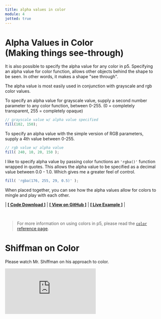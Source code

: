 ```yaml
---
title: alpha values in color
module: 4
jotted: true
---
```


# Alpha Values in Color<br />(Making things see-through)

It is also possible to specify the alpha value for any color in p5. Specifying an alpha value for color function, allows other objects behind the shape to be seen. In other words, it makes a shape "see through".

The alpha value is most easily used in conjunction with grayscale and rgb color values.

To specify an alpha value for grayscale value, supply a second number parameter to any color function, between 0-255. (0 = completely transparent, 255 = completely opaque)

```js
// grayscale value w/ alpha value specified
fill(102, 150);
```

To specify an alpha value with the simple version of RGB parameters, supply a 4th value between 0-255.

```js
// rgb value w/ alpha value
fill( 240, 10, 20, 150 );
```

I like to specify alpha value by passing color functions an `'rgba()'` function wrapped in quotes. This allows the alpha value to be specified as a decimal value between 0.0 - 1.0. Which gives me a greater feel of control.

```js
fill( 'rgba(176, 255, 29, 0.5)' );
```

When placed together, you can see how the alpha values allow for colors to mingle and play with each other.


<div class="displayed_jotted_example">
    <div id="jotted-demo-1" class=""></div>
</div>
<script>
    new Jotted(document.querySelector("#jotted-demo-1"), {
    files: [
        {
            type: "js",
            url:"https://raw.githubusercontent.com/Montana-Media-Arts/120_CreativeCoding/master/lecture_code/04/08_alpha_01/sketch.js"
        },
        {
            type: "html",
            url:"../../../p5_resources/index.html"
    }],
    // plugins: [ "codemirror", "console" ]
    plugins: [ "codemirror" ]
});
</script>

| [**[ Code Download ]**](https://github.com/Montana-Media-Arts/120_CreativeCoding/raw/master/lecture_code/04/08_alpha_01/08_alpha_01.zip) | [**[ View on GitHub ]**](https://github.com/Montana-Media-Arts/120_CreativeCoding/raw/master/lecture_code/04/08_alpha_01/) | [**[ Live Example ]**](https://montana-media-arts.github.io/120_CreativeCoding/lecture_code/04/08_alpha_01/) |



<br />




> For more information on using colors in p5, please read the [`color` reference page](https://p5js.org/reference/#/p5/color).



# Shiffman on Color

Please watch Mr. Shiffman on his approach to color.

<div class="embed-responsive embed-responsive-16by9"><iframe class="embed-responsive-item" src="https://www.youtube.com/embed/9mucjcrhFcM" frameborder="0" allowfullscreen></iframe></div>
